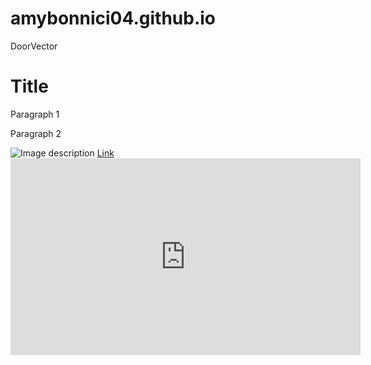 # amybonnici04.github.io
DoorVector
<!DOCTYPE html>
<html>
<head>
  <title>Title of Your Webpage</title>
</head>
<body>
  <h1>Title</h1>
  <p>Paragraph 1</p>
  <p>Paragraph 2</p>
  <img src="path/to/your/image.jpg" alt="Image description">
  <a href="https://example.com">Link</a>
  <iframe src="https://www.youtube.com/embed/VIDEO_ID" width="560" height="315" frameborder="0" allowfullscreen></iframe>
</body>
</html>
